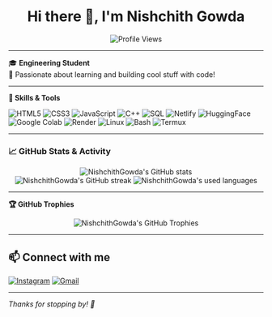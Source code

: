 <!-- Profile README for NishchithGowda -->

<h1 align="center">Hi there 👋, I'm Nishchith Gowda</h1>
<p align="center">
  <img src="https://komarev.com/ghpvc/?username=NishchithGowda&label=Profile%20views&color=0e75b6&style=flat" alt="Profile Views"/>
</p>

---

🎓 **Engineering Student**  
🌱 Passionate about learning and building cool stuff with code!

---

**🔧 Skills & Tools**

![HTML5](https://img.shields.io/badge/HTML5-E34F26?style=for-the-badge&logo=html5&logoColor=white)
![CSS3](https://img.shields.io/badge/CSS3-1572B6?style=for-the-badge&logo=css3&logoColor=white)
![JavaScript](https://img.shields.io/badge/JavaScript-F7DF1E?style=for-the-badge&logo=javascript&logoColor=black)
![C++](https://img.shields.io/badge/C++-00599C?style=for-the-badge&logo=c%2B%2B&logoColor=white)
![SQL](https://img.shields.io/badge/SQL-4479A1?style=for-the-badge&logo=mysql&logoColor=white)
![Netlify](https://img.shields.io/badge/Netlify-00C7B7?style=for-the-badge&logo=netlify&logoColor=white)
![HuggingFace](https://img.shields.io/badge/HuggingFace-FFD21F?style=for-the-badge&logo=huggingface&logoColor=black)
![Google Colab](https://img.shields.io/badge/Colab-F9AB00?style=for-the-badge&logo=googlecolab&logoColor=white)
![Render](https://img.shields.io/badge/Render-46E3B7?style=for-the-badge&logo=render&logoColor=white)
![Linux](https://img.shields.io/badge/Linux-OS-772953?style=for-the-badge&logo=linux&logoColor=white)
![Bash](https://img.shields.io/badge/Bash-Shell-4EAA25?style=for-the-badge&logo=gnubash&logoColor=white)
![Termux](https://img.shields.io/badge/Termux-Linux_Terminal-black?style=for-the-badge&logo=termux&logoColor=white)


---



### 📈 GitHub Stats & Activity

<p align="center">
  <img src="https://github-readme-stats.vercel.app/api?username=NishchithGowda&show_icons=true&theme=tokyonight" alt="NishchithGowda's GitHub stats" />
  <br>
  <img src="https://github-readme-streak-stats.herokuapp.com/?user=NishchithGowda&theme=tokyonight" alt="NishchithGowda's GitHub streak" />
  <img src="https://github-readme-stats.vercel.app/api/top-langs/?username=NishchithGowda&langs_count=8&layout=compact&&theme=tokyonight" alt="NishchithGowda's used languages" />
</p>

---

**🏆 GitHub Trophies**

<p align="center">
  <img src="https://github-profile-trophy.vercel.app/?username=NishchithGowda&theme=tokyonight" alt="NishchithGowda's GitHub Trophies"/>
</p>

---

## 📫 Connect with me

[![Instagram](https://img.shields.io/badge/Instagram-@_nishchith._.gowda_-E4405F?style=for-the-badge&logo=instagram&logoColor=white)](https://instagram.com/_nishchith._.gowda_)
[![Gmail](https://img.shields.io/badge/Gmail-gamingnishchith@gmail.com-D14836?style=for-the-badge&logo=gmail&logoColor=white)](mailto:gamingnishchith@gmail.com)

---

*Thanks for stopping by! 🚀*
